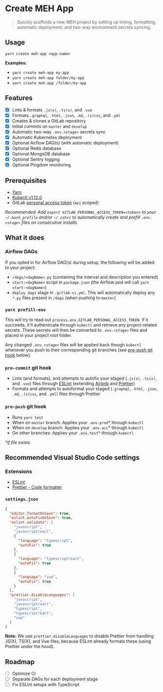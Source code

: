 # Create MEH App

> Quickly scaffolds a new MEH project by setting up linting, formatting, automatic deployment, and two-way environment secrets syncing.

## Usage

```shell
yarn create meh-app <app-name>
```

**Examples:**

- `yarn create meh-app my-app`
- `yarn create meh-app folder/my-app`
- `yarn create meh-app /folder/my-app`

## Features

- [x] Lints & formats `.js(x)`, `.ts(x)`, and `.vue`
- [x] Formats `.graphql`, `.html`, `.json`, `.md`, `.(s)css`, and `.yml`
- [x] Creates & clones a GitLab repository
- [x] Initial commits on `master` and `develop`
- [x] Automatic two-way `.env.<stage>` secrets sync
- [x] Automatic Kubernetes deployment
- [x] Optional Airflow DAG(s) (with automatic deployment)
- [x] Optional Redis database
- [x] Optional MongoDB database
- [x] Optional Sentry logging
- [x] Optional Pingdom monitoring

## Prerequisites

- [Yarn](https://yarnpkg.com/)
- [Kubectl v1.12.0](https://storage.googleapis.com/kubernetes-release/release/v1.12.0/bin/darwin/amd64/kubectl)
- GitLab [personal access token](https://gitlab.com/profile/personal_access_tokens) (`api` scoped)

_Recommended: Add `export GITLAB_PERSONAL_ACCESS_TOKEN=<token>` to your `~/.bash_profile` and/or `~/.zshrc` to automatically create and prefill `.env.<stage>` files on consecutive installs_

## What it does

### Airflow DAGs

If you opted in for Airflow DAG(s) during setup, the following will be added to your project:

- `/dags/<dagName>.py` (containing the interval and description you entered)
- `start:<dagName>` script in `package.json` (the Airflow pod will call `yarn start:<dagName>`)
- `deploy_dags` stage in `.gitlab-ci.yml`. This will automatically deploy any `*.py` files present in `/dags` (when pushing to `master`)

### `yarn prefill-env`

This will try to read out `process.env.GITLAB_PERSONAL_ACCESS_TOKEN`. If it succeeds, it'll authenticate through `kubectl` and retrieve any project-related secrets. These secrets will then be converted to `.env.<stage>` files and placed in your project root folder.

Any changed `.env.<stage>` files will be applied back though `kubectl` whenever you push to their corresponding git branches (see [pre-push git hook](#pre-push-git-hook) below).

### `pre-commit` git hook

- Lints (and formats), and attempts to autofix your staged (`.js(x)`, `.ts(x)`, and `.vue`) files through [ESLint](https://eslint.org/) (extending [Airbnb](https://github.com/airbnb/javascript#readme) and [Prettier](https://prettier.io/))
- Formats and attempts to autoformat your staged (`.graphql`, `.html`, `.json`, `.md`, `.(s)css`, and `.yml`) files through Prettier

### `pre-push` git hook

- Runs `yarn test`
- When on `master` branch: Applies your `.env.prod`\* through `kubectl`
- When on `develop` branch: Applies your `.env.acc`\* through `kubectl`
- On other branches: Applies your `.env.test`\* through `kubectl`

_\*if file exists_

## Recommended Visual Studio Code settings

### Extensions

- [ESLint](https://marketplace.visualstudio.com/items?itemName=dbaeumer.vscode-eslint)
- [Prettier - Code formatter](https://marketplace.visualstudio.com/items?itemName=esbenp.prettier-vscode)

### `settings.json`

```json
{
  "editor.formatOnSave": true,
  "eslint.autoFixOnSave": true,
  "eslint.validate": [
    "javascript",
    "javascriptreact",
    {
      "language": "typescript",
      "autoFix": true
    },
    {
      "language": "typescriptreact",
      "autoFix": true
    },
    {
      "language": "vue",
      "autoFix": true
    }
  ],
  "prettier.disableLanguages": [
    "javascript",
    "javascriptreact",
    "typescript",
    "typescriptreact",
    "vue"
  ]
}
```

**Note:** We use `prettier.disableLanguages` to disable Prettier from handling JS(X), TS(X), and Vue files, because ESLint already formats these (using Prettier under the hood).

## Roadmap

- [ ] Optimize CI
- [ ] Separate DAGs for each deployment stage
- [ ] Fix ESLint setups with TypeScript

